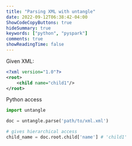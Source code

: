 ```yaml
---
title: "Parsing XML with untangle"
date: 2022-09-12T06:38:42-04:00
ShowCodeCopyButtons: true
hideSummary: true
keywords: ["python", "pyspark"]
comments: true
showReadingTime: false
---
```


Given XML:
```xml
<?xml version="1.0"?>
<root>
    <child name="child1"/>
</root>
```

Python access

```python
import untangle

doc = untangle.parse('path/to/xml.xml')

# gives hierarchical access
child_name = doc.root.child['name'] # 'child1'

```